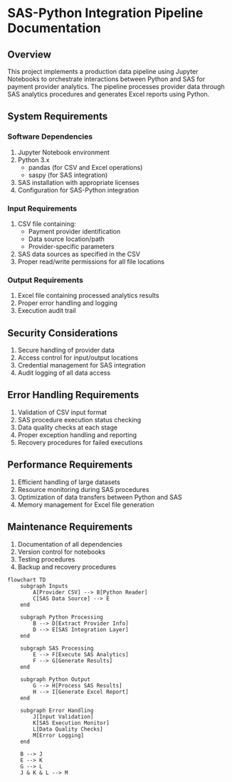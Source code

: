 # SAS-Python Integration Pipeline Documentation

## Overview
This project implements a production data pipeline using Jupyter Notebooks to orchestrate interactions between Python and SAS for payment provider analytics. The pipeline processes provider data through SAS analytics procedures and generates Excel reports using Python.

## System Requirements

### Software Dependencies
1. Jupyter Notebook environment
2. Python 3.x
   - pandas (for CSV and Excel operations)
   - saspy (for SAS integration)
3. SAS installation with appropriate licenses
4. Configuration for SAS-Python integration

### Input Requirements
1. CSV file containing:
   - Payment provider identification
   - Data source location/path
   - Provider-specific parameters
2. SAS data sources as specified in the CSV
3. Proper read/write permissions for all file locations

### Output Requirements
1. Excel file containing processed analytics results
2. Proper error handling and logging
3. Execution audit trail

## Security Considerations
1. Secure handling of provider data
2. Access control for input/output locations
3. Credential management for SAS integration
4. Audit logging of all data access

## Error Handling Requirements
1. Validation of CSV input format
2. SAS procedure execution status checking
3. Data quality checks at each stage
4. Proper exception handling and reporting
5. Recovery procedures for failed executions

## Performance Requirements
1. Efficient handling of large datasets
2. Resource monitoring during SAS procedures
3. Optimization of data transfers between Python and SAS
4. Memory management for Excel file generation

## Maintenance Requirements
1. Documentation of all dependencies
2. Version control for notebooks
3. Testing procedures
4. Backup and recovery procedures

```mermaid
flowchart TD
    subgraph Inputs
        A[Provider CSV] --> B[Python Reader]
        C[SAS Data Source] --> E
    end

    subgraph Python Processing
        B --> D[Extract Provider Info]
        D --> E[SAS Integration Layer]
    end

    subgraph SAS Processing
        E --> F[Execute SAS Analytics]
        F --> G[Generate Results]
    end

    subgraph Python Output
        G --> H[Process SAS Results]
        H --> I[Generate Excel Report]
    end

    subgraph Error Handling
        J[Input Validation]
        K[SAS Execution Monitor]
        L[Data Quality Checks]
        M[Error Logging]
    end

    B --> J
    E --> K
    G --> L
    J & K & L --> M
```
